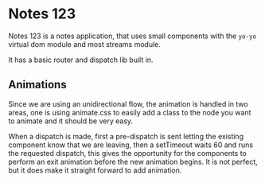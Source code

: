 Notes 123
=========

Notes 123 is a notes application, that uses small components with the `yo-yo` virtual dom module and most streams module.

It has a basic router and dispatch lib built in.

Animations
----------

Since we are using an unidirectional flow, the animation is handled in two areas, one is using animate.css to easily add a class to the node you want to animate and it should be very easy.

When a dispatch is made, first a pre-dispatch is sent letting the existing component know that we are leaving, then a setTimeout waits 60 and runs the requested dispatch, this gives the opportunity for the components to perform an exit animation before the new animation begins. It is not perfect, but it does make it straight forward to add animation. 
